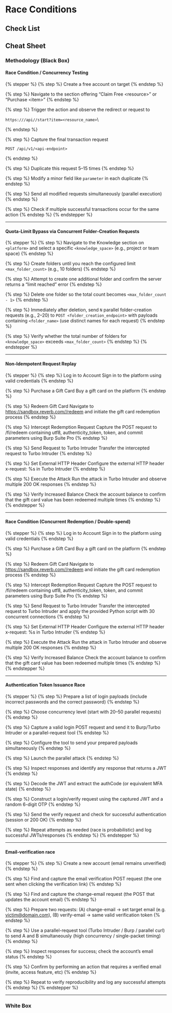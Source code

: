 # Race Conditions

## Check List

## Cheat Sheet

### Methodology (Black Box)

#### Race Condition / Concurrency Testing

{% stepper %}
{% step %}
Create a free account on target
{% endstep %}

{% step %}
Navigate to the section offering “Claim Free \<resource>” or “Purchase \<item>”
{% endstep %}

{% step %}
Trigger the action and observe the redirect or request to

`https:///api//start?item=<resource_name>`\

{% endstep %}

{% step %}
Capture the final transaction request

```http
POST /api/v1/<api-endpoint>
```
{% endstep %}

{% step %}
Duplicate this request 5–15 times
{% endstep %}

{% step %}
Modify a minor field like `parameter` in each duplicate
{% endstep %}

{% step %}
Send all modified requests simultaneously (parallel execution)
{% endstep %}

{% step %}
Check if multiple successful transactions occur for the same action
{% endstep %}
{% endstepper %}

***

#### Quota‑Limit Bypass via Concurrent Folder‑Creation Requests

{% stepper %}
{% step %}
Navigate to the Knowledge section on `<platform>` and select a specific `<knowledge_space>` (e.g., project or team space)
{% endstep %}

{% step %}
Create folders until you reach the configured limit `<max_folder_count>` (e.g., 10 folders)
{% endstep %}

{% step %}
Attempt to create one additional folder and confirm the server returns a “limit reached” error
{% endstep %}

{% step %}
Delete one folder so the total count becomes `<max_folder_count - 1>`
{% endstep %}

{% step %}
Immediately after deletion, send `N` parallel folder-creation requests (e.g., 2–20) to `POST <folder_creation_endpoint>` with payloads containing `<folder_name>` (use distinct names for each request)
{% endstep %}

{% step %}
Verify whether the total number of folders for `<knowledge_space>` exceeds `<max_folder_count>`
{% endstep %}
{% endstepper %}

***

#### Non‑Idempotent Request Replay

{% stepper %}
{% step %}
Log in to Account Sign in to the platform using valid credentials
{% endstep %}

{% step %}
Purchase a Gift Card Buy a gift card on the platform
{% endstep %}

{% step %}
Redeem Gift Card Navigate to https://sandbox.reverb.com//redeem and initiate the gift card redemption process
{% endstep %}

{% step %}
Intercept Redemption Request Capture the POST request to /fi/redeem containing utf8, authenticity\_token, token, and commit parameters using Burp Suite Pro
{% endstep %}

{% step %}
Send Request to Turbo Intruder Transfer the intercepted request to Turbo Intruder
{% endstep %}

{% step %}
Set External HTTP Header Configure the external HTTP header x-request: %s in Turbo Intruder
{% endstep %}

{% step %}
Execute the Attack Run the attack in Turbo Intruder and observe multiple 200 OK responses
{% endstep %}

{% step %}
Verify Increased Balance Check the account balance to confirm that the gift card value has been redeemed multiple times
{% endstep %}
{% endstepper %}

***

#### Race Condition (Concurrent Redemption / Double-spend)

{% stepper %}
{% step %}
Log in to Account Sign in to the platform using valid credentials
{% endstep %}

{% step %}
Purchase a Gift Card Buy a gift card on the platform
{% endstep %}

{% step %}
Redeem Gift Card Navigate to https://sandbox.reverb.com//redeem and initiate the gift card redemption process
{% endstep %}

{% step %}
Intercept Redemption Request Capture the POST request to /fi/redeem containing utf8, authenticity\_token, token, and commit parameters using Burp Suite Pro
{% endstep %}

{% step %}
Send Request to Turbo Intruder Transfer the intercepted request to Turbo Intruder and apply the provided Python script with 30 concurrent connections
{% endstep %}

{% step %}
Set External HTTP Header Configure the external HTTP header x-request: %s in Turbo Intruder
{% endstep %}

{% step %}
Execute the Attack Run the attack in Turbo Intruder and observe multiple 200 OK responses
{% endstep %}

{% step %}
Verify Increased Balance Check the account balance to confirm that the gift card value has been redeemed multiple times
{% endstep %}
{% endstepper %}

***

#### Authentication Token Issuance Race

{% stepper %}
{% step %}
Prepare a list of login payloads (include incorrect passwords and the correct password)
{% endstep %}

{% step %}
Choose concurrency level (start with 20–50 parallel requests)
{% endstep %}

{% step %}
Capture a valid login POST request and send it to Burp/Turbo Intruder or a parallel-request tool
{% endstep %}

{% step %}
Configure the tool to send your prepared payloads simultaneously
{% endstep %}

{% step %}
Launch the parallel attack
{% endstep %}

{% step %}
Inspect responses and identify any response that returns a JWT
{% endstep %}

{% step %}
Decode the JWT and extract the authCode (or equivalent MFA state)
{% endstep %}

{% step %}
Construct a login/verify request using the captured JWT and a random 6-digit OTP
{% endstep %}

{% step %}
Send the verify request and check for successful authentication (session or 200 OK)
{% endstep %}

{% step %}
Repeat attempts as needed (race is probabilistic) and log successful JWTs/responses
{% endstep %}
{% endstepper %}

***

#### Email‑verification race

{% stepper %}
{% step %}
Create a new account (email remains unverified)
{% endstep %}

{% step %}
Find and capture the email verification POST request (the one sent when clicking the verification link)
{% endstep %}

{% step %}
Find and capture the change-email request (the POST that updates the account email)
{% endstep %}

{% step %}
Prepare two requests: (A) change-email → set target email (e.g. [victim@domain.com](mailto:victim@domain.com)), (B) verify-email → same valid verification token
{% endstep %}

{% step %}
Use a parallel-request tool (Turbo Intruder / Burp / parallel curl) to send A and B simultaneously (high concurrency / single-packet timing)
{% endstep %}

{% step %}
Inspect responses for success; check the account’s email status
{% endstep %}

{% step %}
Confirm by performing an action that requires a verified email (invite, access feature, etc)
{% endstep %}

{% step %}
Repeat to verify reproducibility and log any successful attempts
{% endstep %}
{% endstepper %}

***

### White Box
